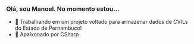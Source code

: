 ### Olá, sou Manoel. No momento estou...

- 🔭 Trabalhando em um projeto voltado para armazenar dados de CVILs do Estado de Pernambuco!
- 🌱 Apaixonado por CSharp

<!--
**manoelgeraldo/manoelgeraldo** is a ✨ _special_ ✨ repository because its `README.md` (this file) appears on your GitHub profile.

Here are some ideas to get you started:

- 🔭 I’m currently working on ...
- 🌱 I’m currently learning ...
- 👯 I’m looking to collaborate on ...
- 🤔 I’m looking for help with ...
- 💬 Ask me about ...
- 📫 How to reach me: ...
- 😄 Pronouns: ...
- ⚡ Fun fact: ...
-->
